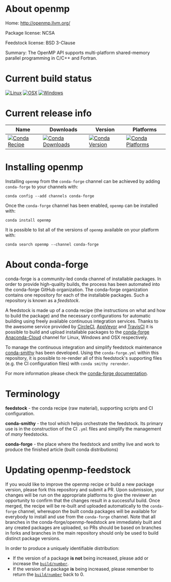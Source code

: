 About openmp
============

Home: http://openmp.llvm.org/

Package license: NCSA

Feedstock license: BSD 3-Clause

Summary: The OpenMP API supports multi-platform shared-memory parallel programming in C/C++ and Fortran.



Current build status
====================

[![Linux](https://img.shields.io/circleci/project/github/conda-forge/openmp-feedstock/master.svg?label=Linux)](https://circleci.com/gh/conda-forge/openmp-feedstock)
[![OSX](https://img.shields.io/travis/conda-forge/openmp-feedstock/master.svg?label=macOS)](https://travis-ci.org/conda-forge/openmp-feedstock)
[![Windows](https://img.shields.io/appveyor/ci/conda-forge/openmp-feedstock/master.svg?label=Windows)](https://ci.appveyor.com/project/conda-forge/openmp-feedstock/branch/master)

Current release info
====================

| Name | Downloads | Version | Platforms |
| --- | --- | --- | --- |
| [![Conda Recipe](https://img.shields.io/badge/recipe-openmp-green.svg)](https://anaconda.org/conda-forge/openmp) | [![Conda Downloads](https://img.shields.io/conda/dn/conda-forge/openmp.svg)](https://anaconda.org/conda-forge/openmp) | [![Conda Version](https://img.shields.io/conda/vn/conda-forge/openmp.svg)](https://anaconda.org/conda-forge/openmp) | [![Conda Platforms](https://img.shields.io/conda/pn/conda-forge/openmp.svg)](https://anaconda.org/conda-forge/openmp) |

Installing openmp
=================

Installing `openmp` from the `conda-forge` channel can be achieved by adding `conda-forge` to your channels with:

```
conda config --add channels conda-forge
```

Once the `conda-forge` channel has been enabled, `openmp` can be installed with:

```
conda install openmp
```

It is possible to list all of the versions of `openmp` available on your platform with:

```
conda search openmp --channel conda-forge
```


About conda-forge
=================

conda-forge is a community-led conda channel of installable packages.
In order to provide high-quality builds, the process has been automated into the
conda-forge GitHub organization. The conda-forge organization contains one repository
for each of the installable packages. Such a repository is known as a *feedstock*.

A feedstock is made up of a conda recipe (the instructions on what and how to build
the package) and the necessary configurations for automatic building using freely
available continuous integration services. Thanks to the awesome service provided by
[CircleCI](https://circleci.com/), [AppVeyor](http://www.appveyor.com/)
and [TravisCI](https://travis-ci.org/) it is possible to build and upload installable
packages to the [conda-forge](https://anaconda.org/conda-forge)
[Anaconda-Cloud](http://docs.anaconda.org/) channel for Linux, Windows and OSX respectively.

To manage the continuous integration and simplify feedstock maintenance
[conda-smithy](http://github.com/conda-forge/conda-smithy) has been developed.
Using the ``conda-forge.yml`` within this repository, it is possible to re-render all of
this feedstock's supporting files (e.g. the CI configuration files) with ``conda smithy rerender``.

For more information please check the [conda-forge documentation](https://conda-forge.org/docs/).

Terminology
===========

**feedstock** - the conda recipe (raw material), supporting scripts and CI configuration.

**conda-smithy** - the tool which helps orchestrate the feedstock.
                   Its primary use is in the construction of the CI ``.yml`` files
                   and simplify the management of *many* feedstocks.

**conda-forge** - the place where the feedstock and smithy live and work to
                  produce the finished article (built conda distributions)


Updating openmp-feedstock
=========================

If you would like to improve the openmp recipe or build a new
package version, please fork this repository and submit a PR. Upon submission,
your changes will be run on the appropriate platforms to give the reviewer an
opportunity to confirm that the changes result in a successful build. Once
merged, the recipe will be re-built and uploaded automatically to the
`conda-forge` channel, whereupon the built conda packages will be available for
everybody to install and use from the `conda-forge` channel.
Note that all branches in the conda-forge/openmp-feedstock are
immediately built and any created packages are uploaded, so PRs should be based
on branches in forks and branches in the main repository should only be used to
build distinct package versions.

In order to produce a uniquely identifiable distribution:
 * If the version of a package **is not** being increased, please add or increase
   the [``build/number``](http://conda.pydata.org/docs/building/meta-yaml.html#build-number-and-string).
 * If the version of a package **is** being increased, please remember to return
   the [``build/number``](http://conda.pydata.org/docs/building/meta-yaml.html#build-number-and-string)
   back to 0.